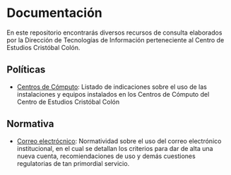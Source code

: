 # Documentación
En este repositorio encontrarás diversos recursos de consulta elaborados por la Dirección de Tecnologías de Información perteneciente al Centro de Estudios Cristóbal Colón.
## Políticas
- [Centros de Cómputo](https://www.ver.ucc.mx): Listado de indicaciones sobre el uso de las instalaciones y equipos instalados en los Centros de Cómputo del Centro de Estudios Cristóbal Colón

## Normativa
- [Correo electrócnico](https://www.ver.ucc.mx): Normatividad sobre el uso del correo electrónico institucional, en el cual se detallan los criterios para dar de alta una nueva cuenta, recomiendaciones de uso y demás cuestiones regulatorias de tan primordial servicio.
